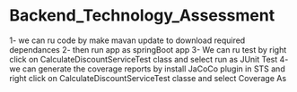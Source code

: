 # Backend_Technology_Assessment

1- we can ru code by make mavan update to download required dependances 
2- then run app as springBoot app
3- We can ru test by right click on CalculateDiscountServiceTest class and select run as JUnit Test
4- we can generate the coverage reports by install JaCoCo plugin in STS and right click on CalculateDiscountServiceTest classe and select Coverage As
